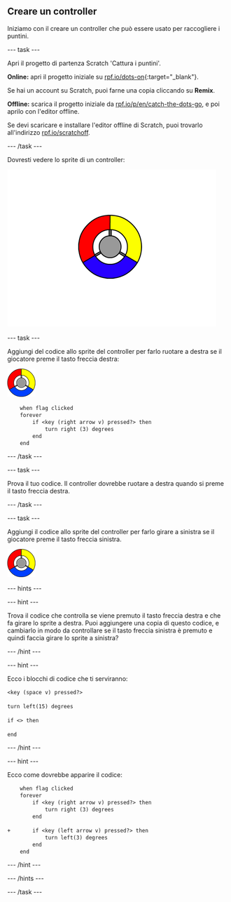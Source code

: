 ## Creare un controller

Iniziamo con il creare un controller che può essere usato per raccogliere i puntini.

\--- task \---

Apri il progetto di partenza Scratch 'Cattura i puntini'.

**Online:** apri il progetto iniziale su [rpf.io/dots-on](http://rpf.io/dots-on){:target="_blank"}.

Se hai un account su Scratch, puoi farne una copia cliccando su **Remix**.

**Offline:** scarica il progetto iniziale da [rpf.io/p/en/catch-the-dots-go](http://rpf.io/p/en/catch-the-dots-go), e poi aprilo con l'editor offline.

Se devi scaricare e installare l'editor offline di Scratch, puoi trovarlo all'indirizzo [rpf.io/scratchoff](http://rpf.io/scratchoff).

\--- /task \---

Dovresti vedere lo sprite di un controller:

![screenshot](images/dots-controller.png)

\--- task \---

Aggiungi del codice allo sprite del controller per farlo ruotare a destra se il giocatore preme il tasto freccia destra:

![Sprite del controller](images/controller-sprite.png)

```blocks3
    when flag clicked
    forever
        if <key (right arrow v) pressed?> then
            turn right (3) degrees
        end
    end
```

\--- /task \---

\--- task \---

Prova il tuo codice. Il controller dovrebbe ruotare a destra quando si preme il tasto freccia destra.

\--- /task \---

\--- task \---

Aggiungi il codice allo sprite del controller per farlo girare a sinistra se il giocatore preme il tasto freccia sinistra.

![Sprite del controller](images/controller-sprite.png)

\--- hints \---

\--- hint \---

Trova il codice che controlla se viene premuto il tasto freccia destra e che fa girare lo sprite a destra. Puoi aggiungere una copia di questo codice, e cambiarlo in modo da controllare se il tasto freccia sinistra è premuto e quindi faccia girare lo sprite a sinistra?

\--- /hint \---

\--- hint \---

Ecco i blocchi di codice che ti serviranno:

```blocks3
<key (space v) pressed?>

turn left(15) degrees

if <> then

end
```

\--- /hint \---

\--- hint \---

Ecco come dovrebbe apparire il codice:

```blocks3
    when flag clicked
    forever
        if <key (right arrow v) pressed?> then
            turn right (3) degrees
        end

+       if <key (left arrow v) pressed?> then
            turn left(3) degrees
        end
    end
```

\--- /hint \---

\--- /hints \---

\--- /task \---